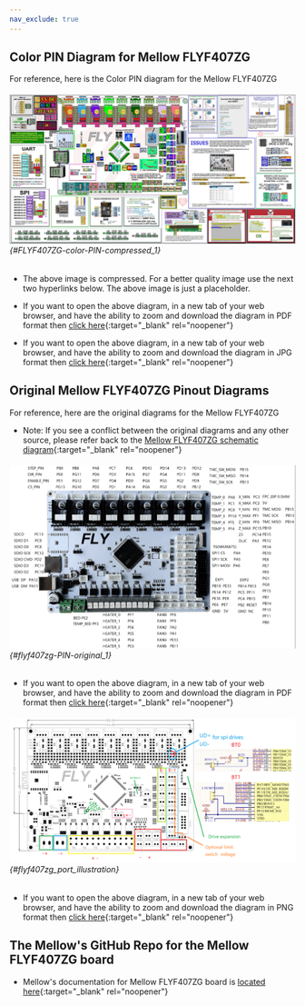 ```yaml
---
nav_exclude: true
---
```

## Color PIN Diagram for Mellow FLYF407ZG

For reference, here is the Color PIN diagram for the Mellow FLYF407ZG

###### ![](./images/FLYF407ZG-color-PIN-compressed.jpg) {#FLYF407ZG-color-PIN-compressed_1}

* The above image is compressed. For a better quality image use the next two hyperlinks below. The above image is just a placeholder.

* If you want to open the above diagram, in a new tab of your web browser, and have the ability to zoom and download the diagram in PDF format then [click here](./images/FLYF407ZG-color-PIN.pdf){:target="_blank" rel="noopener"}

* If you want to open the above diagram, in a new tab of your web browser, and have the ability to zoom and download the diagram in JPG format then [click here](./images/FLYF407ZG-color-PIN.jpg){:target="_blank" rel="noopener"}

## Original Mellow FLYF407ZG Pinout Diagrams

For reference, here are the original diagrams for the Mellow FLYF407ZG

* Note: If you see a conflict between the original diagrams and any other source, please refer back to the [Mellow FLYF407ZG schematic diagram](./images/FLYF407ZG-Schematic.pdf){:target="_blank" rel="noopener"}

###### ![](./images/flyf407zg_pinout.png) {#flyf407zg-PIN-original_1}

* If you want to open the above diagram, in a new tab of your web browser, and have the ability to zoom and download the diagram in PDF format then [click here](./images/FLYF407ZG-Pin-diagram.pdf){:target="_blank" rel="noopener"}

###### ![](./images/flyf407zg_port_illustration.png) {#flyf407zg_port_illustration}

* If you want to open the above diagram, in a new tab of your web browser, and have the ability to zoom and download the diagram in PNG format then [click here](./images/flyf407zg_port_illustration.png){:target="_blank" rel="noopener"}

## The Mellow's GitHub Repo for the Mellow FLYF407ZG board

* Mellow's documentation for Mellow FLYF407ZG board is [located here](https://github.com/Mellow-3D/FLYF407ZG){:target="_blank" rel="noopener"}